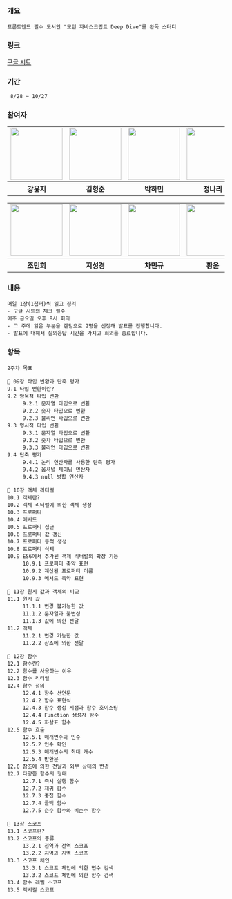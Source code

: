 ### 개요
```
프론트엔드 필수 도서인 "모던 자바스크립트 Deep Dive"를 완독 스터디
```

### 링크
<a href="https://docs.google.com/spreadsheets/d/1-7V_po0-FyWRaT8_um9nPkDPbdeEb2qPtAo8PAUI5G8/edit?usp=sharing">구글 시트</a>

### 기간
```
 8/28 ~ 10/27
```

### 참여자

<table>
  <tr>
    <td>
      <a href="https://github.com/dbswl701">
        <img src="https://avatars.githubusercontent.com/u/73208914?s=96&v=4" width="120px" height="120px"/>
      </a>  
    </td>
     <td>
      <a href="https://github.com/hyungchunKim">
        <img src="https://avatars.githubusercontent.com/u/131167225?s=96&v=4" width="120px" height="120px"/>
      </a>  
    </td>
     <td>
      <a href="https://github.com/mintmin0320">
        <img src="https://avatars.githubusercontent.com/u/114549939?s=96&v=4" width="120px" height="120px"/>
      </a>  
    </td>
    <td>
      <a href="https://github.com/naringst">
        <img src="https://avatars.githubusercontent.com/u/92130993?s=96&v=4" width="120px" height="120px"/>
      </a>  
    </td>
  </tr>
  <tr>
    <th>
      강윤지
    </th>
    <th>
      김형준
    </th>
    <th>
      박하민
    </th>
    <th>
      정나리
    </th>
  </tr>
</table>

<table>
  <tr>
    <td>
      <a href="https://github.com/JoeMinhee">
        <img src="https://avatars.githubusercontent.com/u/142809585?s=96&v=4" width="120px" height="120px"/>
      </a>  
    </td>
  <td>
      <a href="https://github.com/zivivle">
        <img src="https://avatars.githubusercontent.com/u/123868471?v=4" width="120px" height="120px"/>
      </a>
    </td>
    <td>
      <a href="https://github.com/charmingGyu">
        <img src="https://avatars.githubusercontent.com/u/133394457?s=96&v=4" width="120px" height="120px"/>
      </a>
    </td>
    <td>
      <a href="https://github.com/summermong">
        <img src="https://avatars.githubusercontent.com/u/124887974?s=96&v=4" width="120px" height="120px"/>
      </a>
    </td>
  </tr>
  <tr>
    <th>
       조민희
    </th>
    <th>
       지성경
    </th>
    <th>
       차민규
    </th>
    <th>
       황윤
    </th>
  </tr>
</table>

### 내용
```
매일 1장(1챕터)씩 읽고 정리
- 구글 시트의 체크 필수
매주 금요일 오후 8시 회의
- 그 주에 읽은 부분을 랜덤으로 2명을 선정해 발표를 진행합니다.
- 발표에 대해서 질의응답 시간을 가지고 회의를 종료합니다.
```


### 항목
```
2주차 목표 

📌 09장 타입 변환과 단축 평가
9.1 타입 변환이란?
9.2 암묵적 타입 변환
     9.2.1 문자열 타입으로 변환
     9.2.2 숫자 타입으로 변환
     9.2.3 불리언 타입으로 변환
9.3 명시적 타입 변환
     9.3.1 문자열 타입으로 변환
     9.3.2 숫자 타입으로 변환
     9.3.3 불리언 타입으로 변환
9.4 단축 평가
     9.4.1 논리 연산자를 사용한 단축 평가
     9.4.2 옵셔널 체이닝 연산자
     9.4.3 null 병합 연산자

📌 10장 객체 리터럴
10.1 객체란?
10.2 객체 리터럴에 의한 객체 생성
10.3 프로퍼티
10.4 메서드
10.5 프로퍼티 접근
10.6 프로퍼티 값 갱신
10.7 프로퍼티 동적 생성
10.8 프로퍼티 삭제
10.9 ES6에서 추가된 객체 리터럴의 확장 기능
     10.9.1 프로퍼티 축약 표현
     10.9.2 계산된 프로퍼티 이름
     10.9.3 메서드 축약 표현

📌 11장 원시 값과 객체의 비교
11.1 원시 값
     11.1.1 변경 불가능한 값
     11.1.2 문자열과 불변성
     11.1.3 값에 의한 전달
11.2 객체
     11.2.1 변경 가능한 값
     11.2.2 참조에 의한 전달

📌 12장 함수
12.1 함수란?
12.2 함수를 사용하는 이유
12.3 함수 리터럴
12.4 함수 정의
     12.4.1 함수 선언문
     12.4.2 함수 표현식
     12.4.3 함수 생성 시점과 함수 호이스팅
     12.4.4 Function 생성자 함수
     12.4.5 화살표 함수
12.5 함수 호출
     12.5.1 매개변수와 인수
     12.5.2 인수 확인
     12.5.3 매개변수의 최대 개수
     12.5.4 반환문
12.6 참조에 의한 전달과 외부 상태의 변경
12.7 다양한 함수의 형태
     12.7.1 즉시 실행 함수
     12.7.2 재귀 함수
     12.7.3 중첩 함수
     12.7.4 콜백 함수
     12.7.5 순수 함수와 비순수 함수

📌 13장 스코프
13.1 스코프란?
13.2 스코프의 종류
     13.2.1 전역과 전역 스코프
     13.2.2 지역과 지역 스코프
13.3 스코프 체인
     13.3.1 스코프 체인에 의한 변수 검색
     13.3.2 스코프 체인에 의한 함수 검색
13.4 함수 레벨 스코프
13.5 렉시컬 스코프
```
